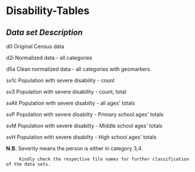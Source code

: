 # Disability-Tables

## *Data set	Description*  


 d0	Original Census data  

 
 d2i	Normalized data - all categories

 
 d5a	Clean normalized data - all categories with geomarkers

 
 sv1c	Population with severe disability - count

 
 sv3	Population with severe disability - count, total

 
 svAll	Population with severe  disabilty - all ages' totals

 
 svP	Population with severe disabilty - Primary school ages' totals

 
 svM	Population with severe disabilty - Middle school ages' totals

 
 svH	Population with severe disabilty - High school ages' totals

 
**N.B.** Severity means the person is either in category 3,4.


         Kindly check the respective file names for further classification of the data sets.
